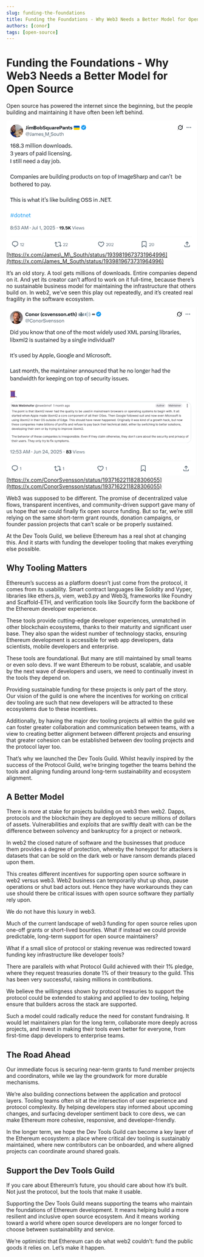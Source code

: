 ```yaml
---
slug: funding-the-foundations
title: Funding the Foundations - Why Web3 Needs a Better Model for Open Source
authors: [conor]
tags: [open-source]
---
```


# Funding the Foundations - Why Web3 Needs a Better Model for Open Source

Open source has powered the internet since the beginning, but the people building and maintaining it have often been left behind.

<!-- truncate -->

   
![James M South tweet](./jamesmsouth.png "James M South tweet")
[https://x.com/James\_M\_South/status/1939819673731964996](https://x.com/James_M_South/status/1939819673731964996)

It’s an old story. A tool gets millions of downloads. Entire companies depend on it. And yet its creator can’t afford to work on it full-time, because there’s no sustainable business model for maintaining the infrastructure that others build on. In web2, we’ve seen this play out repeatedly, and it’s created real fragility in the software ecosystem.

![Conor Svensson tweet](./conorsvensson.png "Conor Svensson tweet")
[https://x.com/ConorSvensson/status/1937162211828306055](https://x.com/ConorSvensson/status/1937162211828306055)

   
Web3 was supposed to be different. The promise of decentralized value flows, transparent incentives, and community-driven support gave many of us hope that we could finally fix open source funding. But so far, we’re still relying on the same short-term grant rounds, donation campaigns, or founder passion projects that can’t scale or be properly sustained.

At the Dev Tools Guild, we believe Ethereum has a real shot at changing this. And it starts with funding the developer tooling that makes everything else possible.

## Why Tooling Matters

Ethereum’s success as a platform doesn’t just come from the protocol, it comes from its usability. Smart contract languages like Solidity and Vyper, libraries like ethers.js, viem, web3.py and Web3j, frameworks like Foundry and Scaffold-ETH, and verification tools like Sourcify form the backbone of the Ethereum developer experience.

These tools provide cutting-edge developer experiences, unmatched in other blockchain ecosystems, thanks to their maturity and significant user base. They also span the widest number of technology stacks, ensuring Ethereum development is accessible for web app developers, data scientists, mobile developers and enterprise.

These tools are foundational. But many are still maintained by small teams or even solo devs. If we want Ethereum to be robust, scalable, and usable by the next wave of developers and users, we need to continually invest in the tools they depend on.

Providing sustainable funding for these projects is only part of the story. Our vision of the guild is one where the incentives for working on critical dev tooling are such that new developers will be attracted to these ecosystems due to these incentives.

Additionally, by having the major dev tooling projects all within the guild we can foster greater collaboration and communication between teams, with a view to creating better alignment between different projects and ensuring that greater cohesion can be established between dev tooling projects and the protocol layer too.

That’s why we launched the Dev Tools Guild. Whilst heavily inspired by the success of the Protocol Guild, we’re bringing together the teams behind the tools and aligning funding around long-term sustainability and ecosystem alignment.

## A Better Model

There is more at stake for projects building on web3 then web2. Dapps, protocols and the blockchain they are deployed to secure millions of dollars of assets. Vulnerabilities and exploits that are swiftly dealt with can be the difference between solvency and bankruptcy for a project or network.

In web2 the closed nature of software and the businesses that produce them provides a degree of protection, whereby the honeypot for attackers is datasets that can be sold on the dark web or have ransom demands placed upon them.

This creates different incentives for supporting open source software in web2 versus web3. Web2 business can temporarily shut up shop, pause operations or shut bad actors out. Hence they have workarounds they can use should there be critical issues with open source software they partially rely upon.

We do not have this luxury in web3.

Much of the current landscape of web3 funding for open source relies upon one-off grants or short-lived bounties. What if instead we could provide predictable, long-term support for open source maintainers?

What if a small slice of protocol or staking revenue was redirected toward funding key infrastructure like developer tools?

There are parallels with what Protocol Guild achieved with their 1% pledge, where they request treasuries donate 1% of their treasury to the guild. This has been very successful, raising millions in contributions.

We believe the willingness shown by protocol treasuries to support the protocol could be extended to staking and applied to dev tooling, helping ensure that builders across the stack are supported.

Such a model could radically reduce the need for constant fundraising. It would let maintainers plan for the long term, collaborate more deeply across projects, and invest in making their tools even better for everyone, from first-time dapp developers to enterprise teams.

## The Road Ahead

Our immediate focus is securing near-term grants to fund member projects and coordinators, while we lay the groundwork for more durable mechanisms.

We’re also building connections between the application and protocol layers. Tooling teams often sit at the intersection of user experience and protocol complexity. By helping developers stay informed about upcoming changes, and surfacing developer sentiment back to core devs, we can make Ethereum more cohesive, responsive, and developer-friendly.

In the longer term, we hope the Dev Tools Guild can become a key layer of the Ethereum ecosystem: a place where critical dev tooling is sustainably maintained, where new contributors can be onboarded, and where aligned projects can coordinate around shared goals.

## Support the Dev Tools Guild

If you care about Ethereum’s future, you should care about how it’s built. Not just the protocol, but the tools that make it usable.

Supporting the Dev Tools Guild means supporting the teams who maintain the foundations of Ethereum development. It means helping build a more resilient and inclusive open source ecosystem. And it means working toward a world where open source developers are no longer forced to choose between sustainability and service.

We’re optimistic that Ethereum can do what web2 couldn’t: fund the public goods it relies on. Let’s make it happen.  